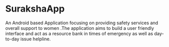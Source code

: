 # SurakshaApp
An Android based Application focusing on providing safety services and overall support to women .The application aims to build a user friendly interface and act as a resource bank in times of emergency as well as day-to-day issue helpline. 
